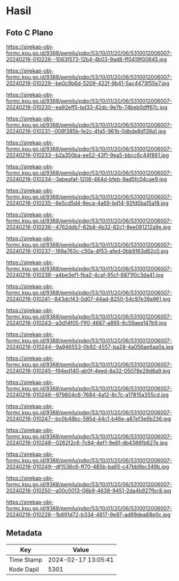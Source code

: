 # Hasil

## Foto C Plano

https://sirekap-obj-formc.kpu.go.id/9368/pemilu/pdpr/53/10/01/20/06/5310012006007-20240216-010226--1063f573-12b4-4b03-9ad8-ff0419f00645.jpg

https://sirekap-obj-formc.kpu.go.id/9368/pemilu/pdpr/53/10/01/20/06/5310012006007-20240216-010229--be0c9b6d-5209-422f-9b41-5ac4473f55e7.jpg

https://sirekap-obj-formc.kpu.go.id/9368/pemilu/pdpr/53/10/01/20/06/5310012006007-20240216-010230--ea92eff5-bd33-42dc-9e7b-74beb0dff67c.jpg

https://sirekap-obj-formc.kpu.go.id/9368/pemilu/pdpr/53/10/01/20/06/5310012006007-20240216-010231--008f385b-fe2c-4fa5-961b-0dbde8d139a1.jpg

https://sirekap-obj-formc.kpu.go.id/9368/pemilu/pdpr/53/10/01/20/06/5310012006007-20240216-010233--b2a350ba-ee52-43f1-9ea5-bbcc6c44f861.jpg

https://sirekap-obj-formc.kpu.go.id/9368/pemilu/pdpr/53/10/01/20/06/5310012006007-20240216-010234--3abeafaf-1208-464d-bfeb-9ad5fc04cae9.jpg

https://sirekap-obj-formc.kpu.go.id/9368/pemilu/pdpr/53/10/01/20/06/5310012006007-20240216-010235--6e5cd5d4-8eca-4a69-bd14-92fd0ba15a18.jpg

https://sirekap-obj-formc.kpu.go.id/9368/pemilu/pdpr/53/10/01/20/06/5310012006007-20240216-010236--4762ddb7-82b8-4b32-82c1-8ee081212a9e.jpg

https://sirekap-obj-formc.kpu.go.id/9368/pemilu/pdpr/53/10/01/20/06/5310012006007-20240216-010237--168a763c-c50a-4f53-afed-0bb9163d82c0.jpg

https://sirekap-obj-formc.kpu.go.id/9368/pemilu/pdpr/53/10/01/20/06/5310012006007-20240216-010238--a4be3ef1-fba2-4caf-95cf-6871f0c3da41.jpg

https://sirekap-obj-formc.kpu.go.id/9368/pemilu/pdpr/53/10/01/20/06/5310012006007-20240216-010241--843dcf43-0d07-44ad-8250-54c97e39a961.jpg

https://sirekap-obj-formc.kpu.go.id/9368/pemilu/pdpr/53/10/01/20/06/5310012006007-20240216-010243--a3d14f05-f1f0-4687-a895-6c59aee147b9.jpg

https://sirekap-obj-formc.kpu.go.id/9368/pemilu/pdpr/53/10/01/20/06/5310012006007-20240216-010244--9a946553-0b92-4557-ba28-4a056ae6aa0a.jpg

https://sirekap-obj-formc.kpu.go.id/9368/pemilu/pdpr/53/10/01/20/06/5310012006007-20240216-010245--f94ed140-ab0f-4eed-8a32-05078e29d8a9.jpg

https://sirekap-obj-formc.kpu.go.id/9368/pemilu/pdpr/53/10/01/20/06/5310012006007-20240216-010246--979804c6-7684-4a12-8c7c-a17815a355cd.jpg

https://sirekap-obj-formc.kpu.go.id/9368/pemilu/pdpr/53/10/01/20/06/5310012006007-20240216-010247--bc0b48bc-585d-44c1-b46e-a87ef3e6b236.jpg

https://sirekap-obj-formc.kpu.go.id/9368/pemilu/pdpr/53/10/01/20/06/5310012006007-20240216-010248--0262f2c6-7c84-4ef1-9e6f-db4386fb627e.jpg

https://sirekap-obj-formc.kpu.go.id/9368/pemilu/pdpr/53/10/01/20/06/5310012006007-20240216-010249--df1536c6-ff70-485b-ba65-c47bb9bc349b.jpg

https://sirekap-obj-formc.kpu.go.id/9368/pemilu/pdpr/53/10/01/20/06/5310012006007-20240216-010250--a00c0013-06b9-4638-9451-2da4b927fbc8.jpg

https://sirekap-obj-formc.kpu.go.id/9368/pemilu/pdpr/53/10/01/20/06/5310012006007-20240216-010228--1b691d72-b334-4817-9e97-ad99dea68e0c.jpg


## Metadata

| Key        | Value               |
| ---------- | ------------------- |
| Time Stamp | 2024-02-17 13:05:41 |
| Kode Dapil | 5301                |



